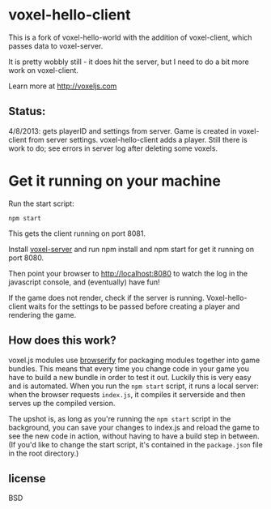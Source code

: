 # voxel-hello-client

This is a fork of voxel-hello-world with the addition of voxel-client, which passes data to voxel-server.

It is pretty wobbly still - it does hit the server, but I need to do a bit more work on voxel-client. 

Learn more at http://voxeljs.com

## Status:

4/8/2013: gets playerID and settings from server. Game is created in voxel-client from server settings. voxel-hello-client adds a player.
Still there is work to do; see errors in server log after deleting some voxels.

# Get it running on your machine

Run the start script:

```
npm start
```

This gets the client running on port 8081.

Install [voxel-server](https://github.com/chrisekelley/voxel-server) and run npm install and npm start for get it running on port 8080.

Then point your browser to [http://localhost:8080](http://localhost:8081) to watch the log in the javascript console, and (eventually) have fun!

If the game does not render, check if the server is running. Voxel-hello-client waits for the settings to be passed before creating a player and rendering the game.

## How does this work?

voxel.js modules use [browserify](http://browserify.org) for packaging modules together into game bundles. This means that every time you change code in your game you have to build a new bundle in order to test it out. Luckily this is very easy and is automated. When you run the `npm start` script, it runs a local server: when the browser requests `index.js`, it compiles it serverside and then serves up the compiled version.

The upshot is, as long as you're running the `npm start` script in the background, you can save your changes to index.js and reload the game to see the new code in action, without having to have a build step in between. (If you'd like to change the start script, it's contained in the `package.json` file in the root directory.)

## license

BSD
